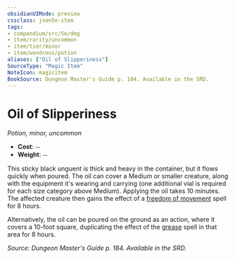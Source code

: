 ```yaml
---
obsidianUIMode: preview
cssclass: json5e-item
tags:
- compendium/src/5e/dmg
- item/rarity/uncommon
- item/tier/minor
- item/wondrous/potion
aliases: ["Oil of Slipperiness"]
SourceType: "Magic Item"
NoteIcon: magicitem
BookSource: Dungeon Master's Guide p. 184. Available in the SRD.
---
```

# Oil of Slipperiness
*Potion, minor, uncommon*  

- **Cost**: ⏤
- **Weight**: ⏤

This sticky black unguent is thick and heavy in the container, but it flows quickly when poured. The oil can cover a Medium or smaller creature, along with the equipment it's wearing and carrying (one additional vial is required for each size category above Medium). Applying the oil takes 10 minutes. The affected creature then gains the effect of a [freedom of movement](/3-Mechanics/CLI/spells/freedom-of-movement.md) spell for 8 hours.

Alternatively, the oil can be poured on the ground as an action, where it covers a 10-foot square, duplicating the effect of the [grease](/3-Mechanics/CLI/spells/grease.md) spell in that area for 8 hours.

*Source: Dungeon Master's Guide p. 184. Available in the SRD.*